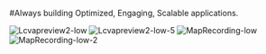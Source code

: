 #Always building Optimized, Engaging, Scalable applications.

![Lcvapreview2-low](https://github.com/user-attachments/assets/96861c07-ed46-4997-bc77-fe995b0b1707) ![Lcvapreview2-low-5](https://github.com/user-attachments/assets/b2d045b0-e3ca-41b1-a662-7c0cff78331c) ![MapRecording-low](https://github.com/user-attachments/assets/6fbeaa82-042d-48e3-9a87-44306dd2e8b4) ![MapRecording-low-2](https://github.com/user-attachments/assets/746bdd45-8841-4c2b-998c-7d6f8e1cfe8d)









<!--
**SunTheCoder/SunTheCoder** is a ✨ _special_ ✨ repository because its `README.md` (this file) appears on your GitHub profile.

Here are some ideas to get you started:

- 🔭 I’m currently working on ...
- 🌱 I’m currently learning ...
- 👯 I’m looking to collaborate on ...
- 🤔 I’m looking for help with ...
- 💬 Ask me about ...
- 📫 How to reach me: ...
- 😄 Pronouns: ...
- ⚡ Fun fact: ...
-->
